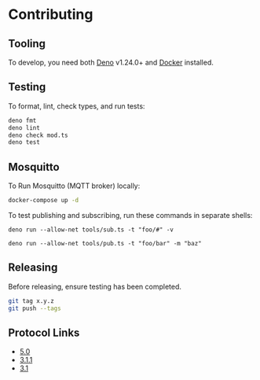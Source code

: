 # Contributing

## Tooling

To develop, you need both [Deno](https://deno.land/) v1.24.0+ and
[Docker](https://www.docker.com/) installed.

## Testing

To format, lint, check types, and run tests:

```bash
deno fmt
deno lint
deno check mod.ts
deno test
```

## Mosquitto

To Run Mosquitto (MQTT broker) locally:

```bash
docker-compose up -d
```

To test publishing and subscribing, run these commands in separate shells:

`deno run --allow-net tools/sub.ts -t "foo/#" -v`

`deno run --allow-net tools/pub.ts -t "foo/bar" -m "baz"`

## Releasing

Before releasing, ensure testing has been completed.

```bash
git tag x.y.z
git push --tags
```

## Protocol Links

- [5.0](https://docs.oasis-open.org/mqtt/mqtt/v5.0/mqtt-v5.0.html)
- [3.1.1](https://docs.oasis-open.org/mqtt/mqtt/v3.1.1/mqtt-v3.1.1.html)
- [3.1](https://public.dhe.ibm.com/software/dw/webservices/ws-mqtt/mqtt-v3r1.html)
